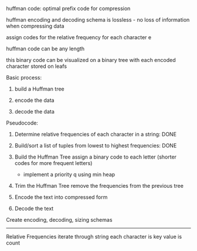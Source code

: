 huffman code:
    optimal prefix code for compression

huffman encoding and decoding schema is lossless - no loss of information when compressing data 

assign codes for the relative frequency for each character e

huffman code can be any length 

this binary code can be visualized on a binary tree with each encoded character stored on leafs

Basic process:

1. build a Huffman tree

2. encode the data

3. decode the data

Pseudocode:

1. Determine relative frequencies of each character in a string: DONE

2. Build/sort a list of tuples from lowest to highest frequencies: DONE 

3. Build the Huffman Tree
    assign a binary code to each letter (shorter codes for more frequent letters)

    * implement a priority q using min heap

4. Trim the Huffman Tree
    remove the frequencies from the previous tree

5. Encode the text into compressed form 

6. Decode the text

Create encoding, decoding, sizing schemas

***

Relative Frequencies
    iterate through string
    each character is key
    value is count




